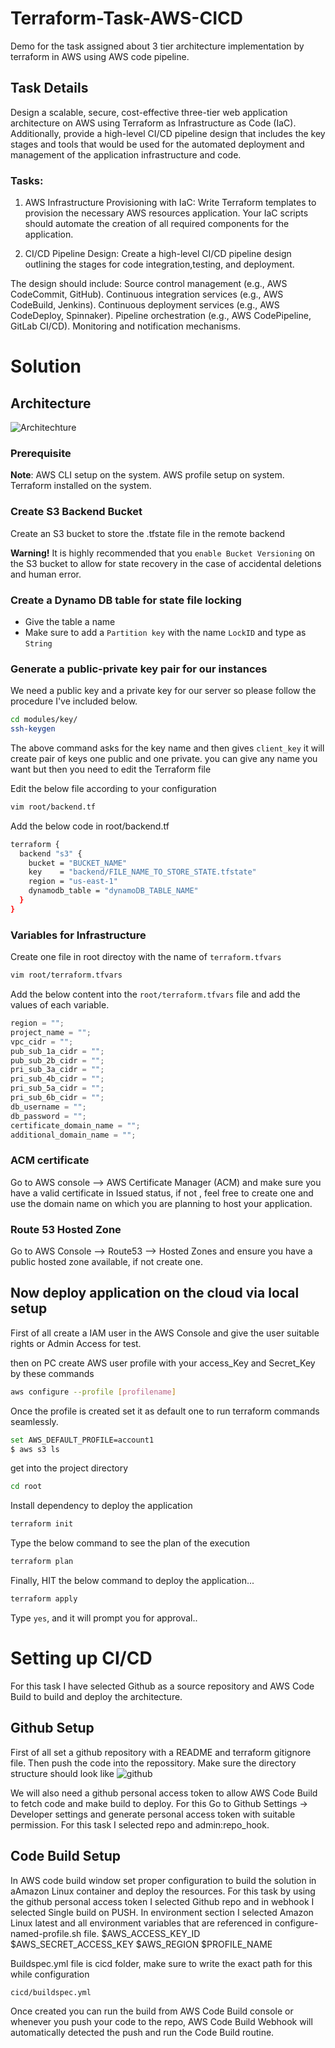 # Terraform-Task-AWS-CICD

Demo for the task assigned about 3 tier architecture implementation by terraform in AWS using AWS code pipeline.

## Task Details

Design a scalable, secure, cost-effective three-tier web application architecture on AWS using Terraform as Infrastructure as Code (IaC). Additionally, provide a high-level CI/CD pipeline design that includes the key stages and tools that would be used for the automated deployment and management of the application infrastructure and code.

### Tasks:

1. AWS Infrastructure Provisioning with IaC:
   Write Terraform templates to provision the necessary AWS resources application. Your IaC scripts should automate the creation of all required components for the application.

2. CI/CD Pipeline Design:
   Create a high-level CI/CD pipeline design outlining the stages for code integration,testing, and deployment.

The design should include:
Source control management (e.g., AWS CodeCommit, GitHub). Continuous integration services (e.g., AWS CodeBuild, Jenkins). Continuous deployment services (e.g., AWS CodeDeploy, Spinnaker). Pipeline orchestration (e.g., AWS CodePipeline, GitLab CI/CD). Monitoring and notification mechanisms.

# Solution

## Architecture

![Architechture](terraform-task.drawio.png)

### Prerequisite

**Note**:
AWS CLI setup on the system.
AWS profile setup on system.
Terraform installed on the system.

### Create S3 Backend Bucket

Create an S3 bucket to store the .tfstate file in the remote backend

**Warning!** It is highly recommended that you `enable Bucket Versioning` on the S3 bucket to allow for state recovery in the case of accidental deletions and human error.

### Create a Dynamo DB table for state file locking

- Give the table a name
- Make sure to add a `Partition key` with the name `LockID` and type as `String`

### Generate a public-private key pair for our instances

We need a public key and a private key for our server so please follow the procedure I've included below.

```sh
cd modules/key/
ssh-keygen
```

The above command asks for the key name and then gives `client_key` it will create pair of keys one public and one private. you can give any name you want but then you need to edit the Terraform file

Edit the below file according to your configuration

```sh
vim root/backend.tf
```

Add the below code in root/backend.tf

```sh
terraform {
  backend "s3" {
    bucket = "BUCKET_NAME"
    key    = "backend/FILE_NAME_TO_STORE_STATE.tfstate"
    region = "us-east-1"
    dynamodb_table = "dynamoDB_TABLE_NAME"
  }
}
```

### Variables for Infrastructure

Create one file in root directoy with the name of `terraform.tfvars`

```sh
vim root/terraform.tfvars
```

Add the below content into the `root/terraform.tfvars` file and add the values of each variable.

```javascript
region = "";
project_name = "";
vpc_cidr = "";
pub_sub_1a_cidr = "";
pub_sub_2b_cidr = "";
pri_sub_3a_cidr = "";
pri_sub_4b_cidr = "";
pri_sub_5a_cidr = "";
pri_sub_6b_cidr = "";
db_username = "";
db_password = "";
certificate_domain_name = "";
additional_domain_name = "";
```

### ACM certificate

Go to AWS console --> AWS Certificate Manager (ACM) and make sure you have a valid certificate in Issued status, if not , feel free to create one and use the domain name on which you are planning to host your application.

### Route 53 Hosted Zone

Go to AWS Console --> Route53 --> Hosted Zones and ensure you have a public hosted zone available, if not create one.

## Now deploy application on the cloud via local setup

First of all create a IAM user in the AWS Console and give the user suitable rights or Admin Access for test.

then on PC create AWS user profile with your access_Key and Secret_Key by these commands

```sh
aws configure --profile [profilename]
```

Once the profile is created set it as default one to run terraform commands seamlessly.

```sh
set AWS_DEFAULT_PROFILE=account1
$ aws s3 ls
```

get into the project directory

```sh
cd root
```

Install dependency to deploy the application

```sh
terraform init
```

Type the below command to see the plan of the execution

```sh
terraform plan
```

Finally, HIT the below command to deploy the application...

```sh
terraform apply
```

Type `yes`, and it will prompt you for approval..

# Setting up CI/CD

For this task I have selected Github as a source repository and AWS Code Build to build and deploy the architecture.

## Github Setup

First of all set a github repository with a README and terraform gitignore file. Then push the code into the repossitory. Make sure the directory structure should look like ![github](github.png)

We will also need a github personal access token to allow AWS Code Build to fetch code and make build to deploy. For this Go to Github Settings -> Developer settings and generate personal access token with suitable permission. For this task I selected repo and admin:repo_hook.

## Code Build Setup

In AWS code build window set proper configuration to build the solution in aAmazon Linux container and deploy the resources. For this task by using the github personal access token I selected Github repo and in webhook I selected Single build on PUSH. In environment section I selected Amazon Linux latest and all environment variables that are referenced in configure-named-profile.sh file.
$AWS_ACCESS_KEY_ID 
$AWS_SECRET_ACCESS_KEY
$AWS_REGION
$PROFILE_NAME

Buildspec.yml file is cicd folder, make sure to write the exact path for this while configuration

```sh
cicd/buildspec.yml
```

Once created you can run the build from AWS Code Build console or whenever you push your code to the repo, AWS Code Build Webhook will automatically detected the push and run the Code Build routine.
